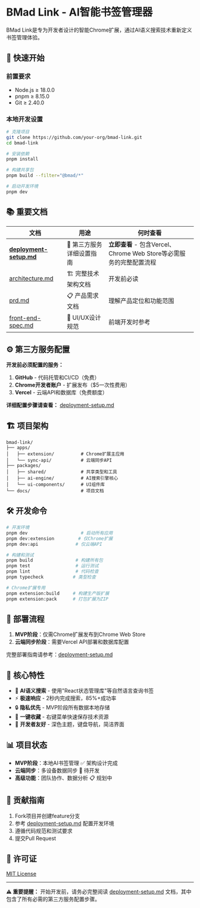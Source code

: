 # BMad Link - AI智能书签管理器

BMad Link是专为开发者设计的智能Chrome扩展，通过AI语义搜索技术重新定义书签管理体验。

## 🚀 快速开始

### 前置要求
- Node.js ≥ 18.0.0
- pnpm ≥ 8.15.0  
- Git ≥ 2.40.0

### 本地开发设置

```bash
# 克隆项目
git clone https://github.com/your-org/bmad-link.git
cd bmad-link

# 安装依赖
pnpm install

# 构建共享包
pnpm build --filter="@bmad/*"

# 启动开发环境
pnpm dev
```

## 📚 重要文档

| 文档 | 用途 | 何时查看 |
|------|------|----------|
| **[deployment-setup.md](./docs/deployment-setup.md)** | 🔧 第三方服务详细设置指南 | **立即查看** - 包含Vercel、Chrome Web Store等必需服务的完整配置流程 |
| [architecture.md](./docs/architecture.md) | 🏗️ 完整技术架构文档 | 开发前必读 |
| [prd.md](./docs/prd.md) | 📋 产品需求文档 | 理解产品定位和功能范围 |
| [front-end-spec.md](./docs/front-end-spec.md) | 🎨 UI/UX设计规范 | 前端开发时参考 |

## ⚙️ 第三方服务配置

**开发前必须配置的服务：**

1. **GitHub** - 代码托管和CI/CD（免费）
2. **Chrome开发者账户** - 扩展发布（$5一次性费用）
3. **Vercel** - 云端API和数据库（免费额度）

**详细配置步骤请查看：** [deployment-setup.md](./docs/deployment-setup.md)

## 🏗️ 项目架构

```
bmad-link/
├── apps/
│   ├── extension/          # Chrome扩展主应用
│   └── sync-api/           # 云端同步API
├── packages/
│   ├── shared/             # 共享类型和工具
│   ├── ai-engine/          # AI搜索引擎核心
│   └── ui-components/      # UI组件库
└── docs/                   # 项目文档
```

## 🛠️ 开发命令

```bash
# 开发环境
pnpm dev                    # 启动所有应用
pnpm dev:extension         # 仅Chrome扩展
pnpm dev:api              # 仅云端API

# 构建和测试  
pnpm build                # 构建所有包
pnpm test                 # 运行测试
pnpm lint                 # 代码检查
pnpm typecheck           # 类型检查

# Chrome扩展专用
pnpm extension:build     # 构建生产版扩展
pnpm extension:pack      # 打包扩展为ZIP
```

## 🚢 部署流程

1. **MVP阶段**：仅需Chrome扩展发布到Chrome Web Store
2. **云端同步阶段**：需要Vercel API部署和数据库配置

完整部署指南请参考：[deployment-setup.md](./docs/deployment-setup.md)

## 🎯 核心特性

- 🤖 **AI语义搜索** - 使用"React状态管理库"等自然语言查询书签
- ⚡ **极速响应** - 2秒内完成搜索，85%+成功率  
- 🔒 **隐私优先** - MVP阶段所有数据本地存储
- 📱 **一键收藏** - 右键菜单快速保存技术资源
- 🎨 **开发者友好** - 深色主题，键盘导航，简洁界面

## 📊 项目状态

- **MVP阶段**：本地AI书签管理 ✅ 架构设计完成
- **云端同步**：多设备数据同步 🚧 待开发  
- **高级功能**：团队协作、数据分析 📋 规划中

## 🤝 贡献指南

1. Fork项目并创建feature分支
2. 参考 [deployment-setup.md](./docs/deployment-setup.md) 配置开发环境
3. 遵循代码规范和测试要求
4. 提交Pull Request

## 📄 许可证

[MIT License](./LICENSE)

---

**⚠️ 重要提醒：** 开始开发前，请务必完整阅读 [deployment-setup.md](./docs/deployment-setup.md) 文档，其中包含了所有必需的第三方服务配置步骤。